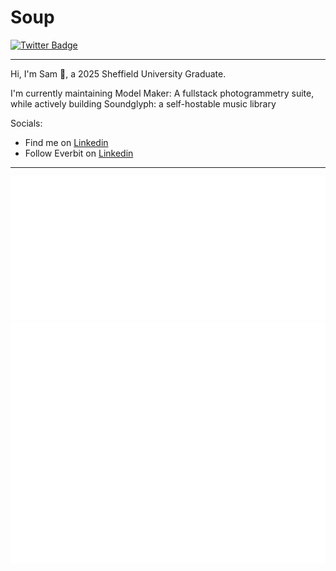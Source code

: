 # Soup
[![Twitter Badge](https://img.shields.io/badge/-@Sam_laister-1ca0f1?style=flat&labelColor=1ca0f1&logo=twitter&logoColor=white&link=https://twitter.com/sam_laister)](https://twitter.com/sam_laister)

<hr>

Hi, I'm Sam 👋, a 2025 Sheffield University Graduate.

I'm currently maintaining Model Maker: A fullstack photogrammetry suite, while actively building Soundglyph: a self-hostable music library 

Socials:
 - Find me on [Linkedin](https://www.linkedin.com/in/sam-laister/)
 - Follow Everbit on [Linkedin](https://www.linkedin.com/company/everbit-software)

<hr>

![SixMonths](/metrics.plugin.isocalendar.half-year.svg)
![Metrics](/github-metrics.svg)


